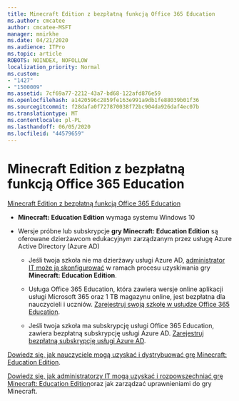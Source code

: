 ```yaml
---
title: Minecraft Edition z bezpłatną funkcją Office 365 Education
ms.author: cmcatee
author: cmcatee-MSFT
manager: mnirkhe
ms.date: 04/21/2020
ms.audience: ITPro
ms.topic: article
ROBOTS: NOINDEX, NOFOLLOW
localization_priority: Normal
ms.custom:
- "1427"
- "1500009"
ms.assetid: 7cf69a77-2212-43a7-bd68-122afd876e59
ms.openlocfilehash: a1420596c2859fe163e991a9db1fe88039b01f36
ms.sourcegitcommit: f28dafa0f727870038f72bc904da926daf4ec07b
ms.translationtype: MT
ms.contentlocale: pl-PL
ms.lasthandoff: 06/05/2020
ms.locfileid: "44579659"
---
```

# <a name="minecraft-edition-with-office-365-education-for-free"></a>Minecraft Edition z bezpłatną funkcją Office 365 Education

[Minecraft Edition z bezpłatną funkcją Office 365 Education](https://docs.microsoft.com/education/windows/get-minecraft-for-education)
  
- **Minecraft: Education Edition** wymaga systemu Windows 10

- Wersje próbne lub subskrypcje **gry Minecraft: Education Edition** są oferowane dzierżawcom edukacyjnym zarządzanym przez usługę Azure Active Directory (Azure AD)

  - Jeśli twoja szkoła nie ma dzierżawy usługi Azure AD, [administrator IT może ją skonfigurować](https://docs.microsoft.com/education/windows/school-get-minecraft) w ramach procesu uzyskiwania gry **Minecraft: Education Edition**.

  - Usługa Office 365 Education, która zawiera wersje online aplikacji usługi Microsoft 365 oraz 1 TB magazynu online, jest bezpłatna dla nauczycieli i uczniów. [Zarejestruj swoją szkołę w usłudze Office 365 Education](https://products.office.com/academic/office-365-education-plan).

  - Jeśli twoja szkoła ma subskrypcję usługi Office 365 Education, zawiera bezpłatną subskrypcję usługi Azure AD. [Zarejestruj bezpłatną subskrypcję usługi Azure AD](https://msdn.microsoft.com/library/windows/hardware/mt703369%28v=vs.85%29.aspx).

[Dowiedz się, jak nauczyciele mogą uzyskać i dystrybuować grę Minecraft: Education Edition](https://docs.microsoft.com/education/windows/teacher-get-minecraft).
  
[Dowiedz się, jak administratorzy IT mogą uzyskać i rozpowszechniać grę Minecraft: Education Edition](https://docs.microsoft.com/education/windows/school-get-minecraft)oraz jak zarządzać uprawnieniami do gry Minecraft.
